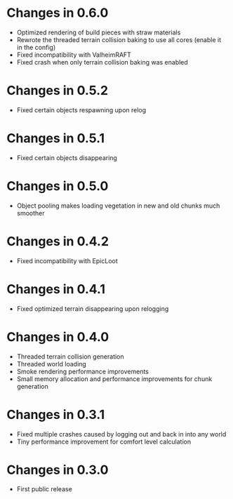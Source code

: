 # Changes in 0.6.0

* Optimized rendering of build pieces with straw materials
* Rewrote the threaded terrain collision baking to use all cores (enable it in the config)
* Fixed incompatibility with ValheimRAFT
* Fixed crash when only terrain collision baking was enabled

# Changes in 0.5.2

* Fixed certain objects respawning upon relog

# Changes in 0.5.1

* Fixed certain objects disappearing

# Changes in 0.5.0

* Object pooling makes loading vegetation in new and old chunks much smoother

# Changes in 0.4.2

* Fixed incompatibility with EpicLoot

# Changes in 0.4.1

* Fixed optimized terrain disappearing upon relogging 

# Changes in 0.4.0

* Threaded terrain collision generation
* Threaded world loading
* Smoke rendering performance improvements
* Small memory allocation and performance improvements for chunk generation

# Changes in 0.3.1

* Fixed multiple crashes caused by logging out and back in into any world
* Tiny performance improvement for comfort level calculation

# Changes in 0.3.0

* First public release
